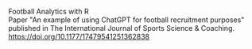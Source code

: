 Football Analytics with R 
<br>
Paper "An example of using ChatGPT for football recruitment purposes" published in The International Journal of Sports Science & Coaching.
<br>
https://doi.org/10.1177/17479541251362838